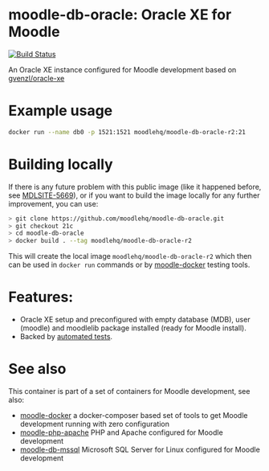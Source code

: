 # moodle-db-oracle: Oracle XE for Moodle
[![Build Status](https://github.com/moodlehq/moodle-db-oracle/actions/workflows/ci.yml/badge.svg?branch=21c)](https://github.com/moodlehq/moodle-db-oracle/actions/workflows/ci.yml)

An Oracle XE instance configured for Moodle development based on [gvenzl/oracle-xe](https://github.com/gvenzl/oci-oracle-xe)

# Example usage

```bash
docker run --name db0 -p 1521:1521 moodlehq/moodle-db-oracle-r2:21
```
# Building locally

If there is any future problem with this public image (like it happened before, see [MDLSITE-5669](https://tracker.moodle.org/browse/MDLSITE-5669)), or if you want to build the image locally for any further improvement, you can use:

```bash
> git clone https://github.com/moodlehq/moodle-db-oracle.git
> git checkout 21c
> cd moodle-db-oracle
> docker build . --tag moodlehq/moodle-db-oracle-r2
```
This will create the local image `moodlehq/moodle-db-oracle-r2` which then can be used in `docker run` commands or by [moodle-docker](https://github.com/moodlehq/moodle-docker) testing tools.

# Features:
* Oracle XE setup and preconfigured with empty database (MDB), user (moodle) and moodlelib package installed (ready for Moodle install).
* Backed by [automated tests](https://travis-ci.com/moodlehq/moodle-db-oracle).

# See also
This container is part of a set of containers for Moodle development, see also:

* [moodle-docker](https://github.com/moodlehq/moodle-docker) a docker-composer based set of tools to get Moodle development running with zero configuration
* [moodle-php-apache](https://github.com/moodlehq/moodle-php-apache) PHP and Apache configured for Moodle development
* [moodle-db-mssql](https://github.com/moodlehq/moodle-db-mssql) Microsoft SQL Server for Linux configured for Moodle development
